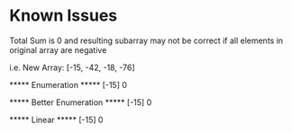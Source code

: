 # Known Issues


Total Sum is 0 and resulting subarray may not be correct if all elements in original array are negative

i.e. 
New Array: [-15, -42, -18, -76]

***** Enumeration *****
[-15]
0

***** Better Enumeration *****
[-15]
0

*****  Linear *****
[-15]
0
